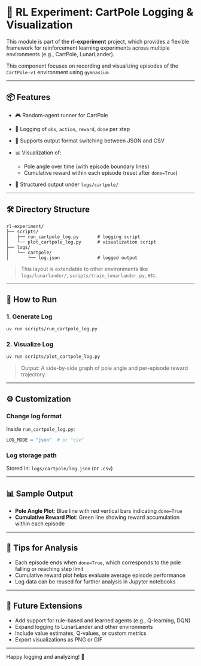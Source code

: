 # 🧠 RL Experiment: CartPole Logging & Visualization

This module is part of the **rl-experiment** project, which provides a flexible framework for reinforcement learning experiments across multiple environments (e.g., CartPole, LunarLander).

This component focuses on recording and visualizing episodes of the `CartPole-v1` environment using `gymnasium`.

---

## 📦 Features

* 🎮 Random-agent runner for CartPole
* 📝 Logging of `obs`, `action`, `reward`, `done` per step
* 💾 Supports output format switching between JSON and CSV
* 📊 Visualization of:

  * Pole angle over time (with episode boundary lines)
  * Cumulative reward within each episode (reset after `done=True`)
* 📁 Structured output under `logs/cartpole/`

---

## 🛠 Directory Structure

```
rl-experiment/
├── scripts/
│   ├── run_cartpole_log.py       # logging script
│   └── plot_cartpole_log.py      # visualization script
├── logs/
│   └── cartpole/
│       └── log.json              # logged output
```

> This layout is extendable to other environments like `logs/lunarlander/`, `scripts/train_lunarlander.py`, etc.

---

## 🚀 How to Run

### 1. Generate Log

```bash
uv run scripts/run_cartpole_log.py
```

### 2. Visualize Log

```bash
uv run scripts/plot_cartpole_log.py
```

> Output: A side-by-side graph of pole angle and per-episode reward trajectory.

---

## ⚙️ Customization

### Change log format

Inside `run_cartpole_log.py`:

```python
LOG_MODE = "json"  # or "csv"
```

### Log storage path

Stored in: `logs/cartpole/log.json` (or `.csv`)

---

## 📊 Sample Output

* **Pole Angle Plot**: Blue line with red vertical bars indicating `done=True`
* **Cumulative Reward Plot**: Green line showing reward accumulation within each episode

---

## 📌 Tips for Analysis

* Each episode ends when `done=True`, which corresponds to the pole falling or reaching step limit
* Cumulative reward plot helps evaluate average episode performance
* Log data can be reused for further analysis in Jupyter notebooks

---

## 🧩 Future Extensions

* Add support for rule-based and learned agents (e.g., Q-learning, DQN)
* Expand logging to LunarLander and other environments
* Include value estimates, Q-values, or custom metrics
* Export visualizations as PNG or GIF

---

Happy logging and analyzing! 🚀
